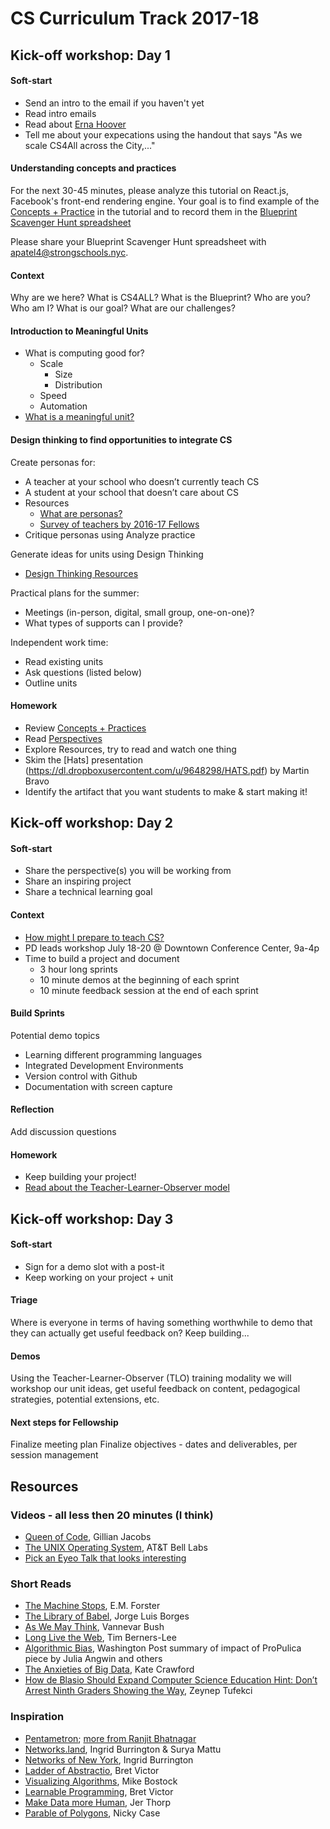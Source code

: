 # CS Curriculum Track 2017-18

## Kick-off workshop: Day 1

#### Soft-start
- Send an intro to the email if you haven't yet
- Read intro emails
- Read about [Erna Hoover](https://en.wikipedia.org/wiki/Erna_Schneider_Hoover)
- Tell me about your expecations using the handout that says "As we scale CS4All across the City,..."

#### Understanding concepts and practices
For the next 30-45 minutes, please analyze this tutorial on React.js, Facebook's front-end rendering engine. Your goal is to find example of the [Concepts + Practice](https://drive.google.com/open?id=10Oa9WgVrHA2TAWbT1b3_25M0VKyXJNUjduT_AhF_FZY) in the tutorial and to record them in the [Blueprint Scavenger Hunt spreadsheet](https://docs.google.com/spreadsheets/d/1wJ8Pg0g8Ch3Vl5KisbfsaBv2zhriZgfWxksKhWoY-pg/copy)

Please share your Blueprint Scavenger Hunt spreadsheet with apatel4@strongschools.nyc.

#### Context
Why are we here? What is CS4ALL? What is the Blueprint?
Who are you? Who am I?
What is our goal?
What are our challenges?

#### Introduction to Meaningful Units
* What is computing good for?
    * Scale
        * Size
        * Distribution
    * Speed
    * Automation
* [What is a meaningful unit?](https://docs.google.com/document/d/1rEulnD7j7qmECcX7zxsH_aGOPRiC-j-mE-0Q1Ak6dfs/edit?usp=sharing)

#### Design thinking to find opportunities to integrate CS

Create personas for:
* A teacher at your school who doesn’t currently teach CS
* A student at your school that doesn’t care about CS
* Resources
    - [What are personas?](https://www.usability.gov/how-to-and-tools/methods/personas.html)
    - [Survey of teachers by 2016-17 Fellows](https://docs.google.com/a/strongschools.nyc/forms/d/1q7EB5H5-VTf2WypB18DlNmm_yHsKW5kYT22SleR0abw/edit#responses)
* Critique personas using Analyze practice

Generate ideas for units using Design Thinking
* [Design Thinking Resources](https://drive.google.com/open?id=1wQxePkFKCLVWyN7luTdgAwf0cdnv3vCrNd0lnjLyrag)

Practical plans for the summer:
* Meetings (in-person, digital, small group, one-on-one)?
* What types of supports can I provide?

Independent work time:
* Read existing units
* Ask questions (listed below)
* Outline units

#### Homework
* Review [Concepts + Practices](https://drive.google.com/open?id=10Oa9WgVrHA2TAWbT1b3_25M0VKyXJNUjduT_AhF_FZY)
* Read [Perspectives](https://drive.google.com/open?id=1GlmSupRDHvC4SNI_4TgtxG5gSjlhlxyjvRf2LGB94nY)
* Explore Resources, try to read and watch one thing
* Skim the [Hats] presentation (https://dl.dropboxusercontent.com/u/9648298/HATS.pdf) by Martin Bravo
* Identify the artifact that you want students to make & start making it!


## Kick-off workshop: Day 2

#### Soft-start
* Share the perspective(s) you will be working from
* Share an inspiring project
* Share a technical learning goal

#### Context
* [How might I prepare to teach CS?](https://docs.google.com/document/d/1KB1WaqaNcFBb7ZHv3ABTIKkxCjBEmPHlrWEP5yZdmx8/edit?usp=sharing)
* PD leads workshop July 18-20 @ Downtown Conference Center, 9a-4p
* Time to build a project and document
    - 3 hour long sprints
    - 10 minute demos at the beginning of each sprint
    - 10 minute feedback session at the end of each sprint

#### Build Sprints
Potential demo topics
- Learning different programming languages
- Integrated Development Environments
- Version control with Github
- Documentation with screen capture

#### Reflection
Add discussion questions

#### Homework
* Keep building your project!
* [Read about the Teacher-Learner-Observer model](https://docs.google.com/document/d/1zNXCm6MDcgqwwT32E56ZrTAvIFi5OW-ev9nE7CPU78M/edit?usp=sharing)

## Kick-off workshop: Day 3

#### Soft-start
* Sign for a demo slot with a post-it
* Keep working on your project + unit

#### Triage
Where is everyone in terms of having something worthwhile to demo that they can actually get useful feedback on?
Keep building...

#### Demos
Using the Teacher-Learner-Observer (TLO) training modality we will workshop our unit ideas, get useful feedback on content, pedagogical strategies, potential extensions, etc.

#### Next steps for Fellowship
Finalize meeting plan
Finalize objectives - dates and deliverables, per session management

## Resources

### Videos - all less then 20 minutes (I think)
 * [Queen of Code](http://fivethirtyeight.com/features/the-queen-of-code/), Gillian Jacobs
 * [The UNIX Operating System](https://www.youtube.com/watch?v=tc4ROCJYbm0), AT&T Bell Labs
 * [Pick an Eyeo Talk that looks interesting](https://vimeo.com/eyeofestival/)

### Short Reads
* [The Machine Stops](http://www.ele.uri.edu/faculty/vetter/Other-stuff/The-Machine-Stops.pdf), E.M. Forster
* [The Library of Babel](https://libraryofbabel.info/Borges/libraryofbabel.pdf), Jorge Luis Borges
* [As We May Think](http://www.theatlantic.com/magazine/archive/1945/07/as-we-may-think/303881/), Vannevar Bush
* [Long Live the Web](http://jblomo.github.io/webarch253/slides/Long_Live_the_Web.pdf), Tim Berners-Lee
* [Algorithmic Bias](https://www.washingtonpost.com/news/monkey-cage/wp/2016/10/17/can-an-algorithm-be-racist-our-analysis-is-more-cautious-than-propublicas/), Washington Post summary of impact of ProPulica piece by Julia Angwin and others 
* [The Anxieties of Big Data](http://thenewinquiry.com/essays/the-anxieties-of-big-data/), Kate Crawford
* [How de Blasio Should Expand Computer Science Education Hint: Don’t Arrest Ninth Graders Showing the Way](https://medium.com/message/how-de-blasio-should-expand-computer-science-education-fb8503517148), Zeynep Tufekci

### Inspiration
* [Pentametron](http://twitter.com/pentametron); [more from Ranjit Bhatnagar](http://moonmilk.com/)
* [Networks.land](http://networks.land), Ingrid Burrington & Surya Mattu
* [Networks of New York](), Ingrid Burrington
* [Ladder of Abstractio](http://worrydream.com/#!2/LadderOfAbstraction), Bret Victor
* [Visualizing Algorithms](https://bost.ocks.org/mike/algorithms/), Mike Bostock
* [Learnable Programming](http://worrydream.com/#!/LearnableProgramming), Bret Victor
* [Make Data more Human](https://www.ted.com/talks/jer_thorp_make_data_more_human), Jer Thorp
* [Parable of Polygons](http://ncase.me/polygons/), Nicky Case


